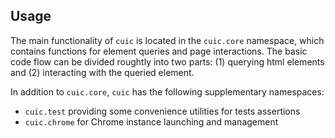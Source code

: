 ## Usage

The main functionality of `cuic` is located in the `cuic.core` namespace,
which contains functions for element queries and page interactions. The basic
code flow can be divided roughtly into two parts: (1) querying html elements
and (2) interacting with the queried element. 

In addition to `cuic.core`, `cuic` has the following supplementary namespaces: 

  * `cuic.test` providing some convenience utilities for tests assertions 
  * `cuic.chrome` for Chrome instance launching and management
